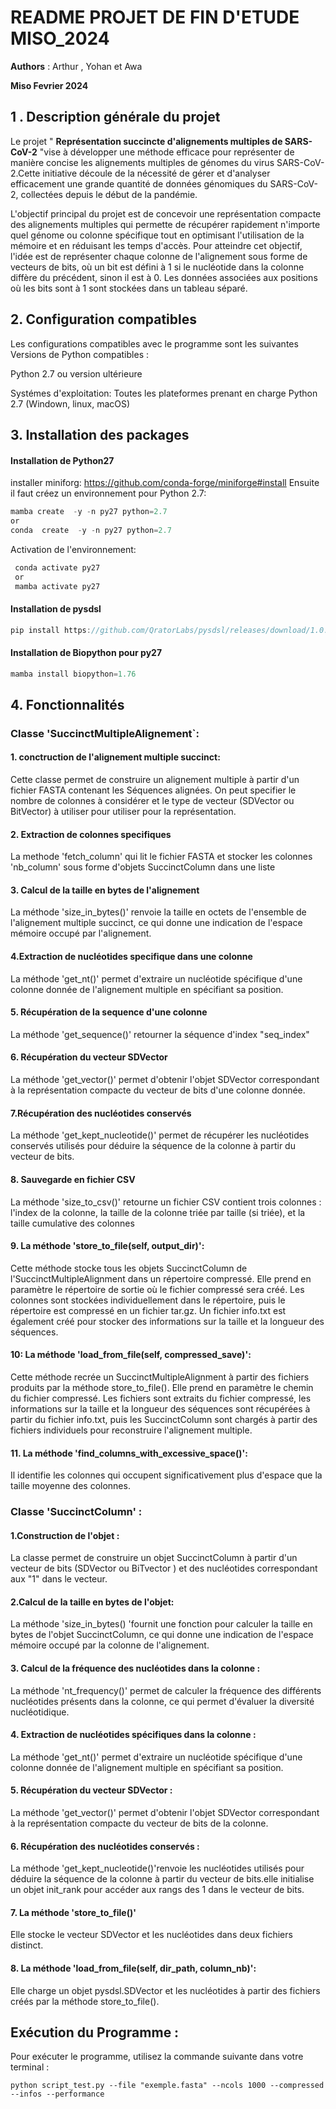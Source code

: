 
# README  PROJET DE FIN D'ETUDE MISO_2024
**Authors** : Arthur , Yohan et Awa

**Miso Fevrier 2024** 

## 1 . Description générale du projet 
Le projet " **Représentation succincte d'alignements multiples de SARS-CoV-2** "vise à développer une méthode efficace pour représenter de manière concise les alignements multiples de génomes du virus SARS-CoV-2.Cette initiative découle de la nécessité de gérer et d'analyser efficacement une grande quantité de données génomiques du SARS-CoV-2, collectées depuis le début de la pandémie.

L'objectif principal du projet est de concevoir une représentation compacte des alignements multiples qui permette de récupérer rapidement n'importe quel génome ou colonne spécifique tout en optimisant l'utilisation de la mémoire et en réduisant les temps d'accès. Pour atteindre cet objectif, l'idée est de représenter chaque colonne de l'alignement sous forme de vecteurs de bits, où un bit est défini à 1 si le nucléotide dans la colonne diffère du précédent, sinon il est à 0. Les données associées aux positions où les bits sont à 1 sont stockées dans un tableau séparé.

## 2. Configuration compatibles 
Les configurations compatibles avec le programme sont les suivantes 
Versions de Python compatibles :

Python 2.7  ou version ultérieure

Systémes d'exploitation:
Toutes les plateformes prenant en charge Python 2.7 (Windown, linux, macOS)


## 3. Installation des packages

#### Installation de Python27

installer miniforg: <https://github.com/conda-forge/miniforge#install>
Ensuite il faut créez un environnement pour Python 2.7:
```js
mamba create  -y -n py27 python=2.7
or 
conda  create  -y -n py27 python=2.7
```
Activation de l'environnement: 
```js 
 conda activate py27
 or 
 mamba activate py27
 ```
#### Installation de pysdsl

```js 
pip install https://github.com/QratorLabs/pysdsl/releases/download/1.0.0a0/pysdsl-1.0.0a0-cp27-cp27mu-linux_x86_64.whl
```
#### Installation de Biopython pour py27
```js
mamba install biopython=1.76
```

## 4. Fonctionnalités

### Classe 'SuccinctMultipleAlignement`:


#### 1. conctruction de l'alignement multiple succinct: 
Cette classe permet de construire un alignement multiple à partir d'un fichier FASTA contenant les Séquences alignées. On peut specifier le nombre de colonnes à considérer et le type de vecteur (SDVector ou BitVector) à utiliser pour utiliser pour la représentation.


#### 2. Extraction de colonnes specifiques

La methode 'fetch_column'  qui lit le fichier FASTA et stocker les colonnes 'nb_column' sous forme d'objets SuccinctColumn dans une liste
#### 3. Calcul de la taille en bytes de l'alignement 
La méthode 'size_in_bytes()'
renvoie la taille en octets de l'ensemble de l'alignement multiple succinct, ce qui donne une indication de l'espace mémoire occupé par l'alignement.

#### 4.Extraction de nucléotides specifique dans une colonne 
La méthode 'get_nt()'
permet d'extraire un nucléotide spécifique d'une colonne donnée de l'alignement multiple en spécifiant sa position.

####  5. Récupération de la sequence d'une colonne 
La méthode 'get_sequence()' retourner la séquence d'index "seq_index"
#### 6. Récupération du vecteur SDVector 
 La méthode 'get_vector()' permet d'obtenir l'objet SDVector correspondant à la représentation compacte du vecteur de bits d'une colonne donnée.

#### 7.Récupération des nucléotides conservés
 La méthode 'get_kept_nucleotide()' permet de récupérer les nucléotides conservés utilisés pour déduire la séquence de la colonne à partir du vecteur de bits.

#### 8. Sauvegarde en fichier CSV

La méthode 'size_to_csv()' retourne un fichier CSV contient trois colonnes : l'index de la colonne, la taille de la colonne triée par taille (si triée), et la taille cumulative des colonnes 

#### 9. La méthode 'store_to_file(self, output_dir)': 
Cette méthode stocke tous les objets SuccinctColumn de l'SuccinctMultipleAlignment dans un répertoire compressé. Elle prend en paramètre le répertoire de sortie où le fichier compressé sera créé. Les colonnes sont stockées individuellement dans le répertoire, puis le répertoire est compressé en un fichier tar.gz. Un fichier info.txt est également créé pour stocker des informations sur la taille et la longueur des séquences.

#### 10: La méthode 'load_from_file(self, compressed_save)': 
Cette méthode recrée un SuccinctMultipleAlignment à partir des fichiers produits par la méthode store_to_file(). Elle prend en paramètre le chemin du fichier compressé. Les fichiers sont extraits du fichier compressé, les informations sur la taille et la longueur des séquences sont récupérées à partir du fichier info.txt, puis les SuccinctColumn sont chargés à partir des fichiers individuels pour reconstruire l'alignement multiple.

#### 11. La méthode 'find_columns_with_excessive_space()': 
Il identifie les colonnes qui occupent significativement plus d'espace que la taille moyenne des colonnes.


### Classe 'SuccinctColumn' :
#### 1.Construction de l'objet : 
La classe permet de construire un objet SuccinctColumn à partir d'un vecteur de bits (SDVector ou BiTvector ) et des nucléotides correspondant aux "1" dans le vecteur.
#### 2.Calcul de la taille en bytes de l'objet:
La méthode 'size_in_bytes() 'fournit une fonction pour calculer la taille en bytes de l'objet SuccinctColumn, ce qui donne une indication de l'espace mémoire occupé par la colonne de l'alignement.

#### 3. Calcul de la fréquence des nucléotides dans la colonne :
La méthode 'nt_frequency()' permet de calculer la fréquence des différents nucléotides présents dans la colonne, ce qui permet d'évaluer la diversité nucléotidique.
#### 4. Extraction de nucléotides spécifiques dans la colonne :
 La méthode 'get_nt()' permet d'extraire un nucléotide spécifique d'une colonne donnée de l'alignement multiple en spécifiant sa position.

#### 5. Récupération du vecteur SDVector :
La méthode 'get_vector()' permet d'obtenir l'objet SDVector correspondant à la représentation compacte du vecteur de bits de la colonne.

#### 6. Récupération des nucléotides conservés :
La méthode 'get_kept_nucleotide()'renvoie les nucléotides utilisés pour déduire la séquence de la colonne à partir du vecteur de bits.elle initialise un objet init_rank pour accéder aux rangs des 1 dans le vecteur de bits.

#### 7. La méthode 'store_to_file()'
Elle  stocke le vecteur SDVector et les nucléotides dans deux fichiers distinct.

#### 8. La méthode 'load_from_file(self, dir_path, column_nb)':
Elle charge un objet pysdsl.SDVector et les nucléotides à partir des fichiers créés par la méthode store_to_file().


## Exécution  du Programme :

Pour exécuter le programme, utilisez la commande suivante dans votre terminal :
```
python script_test.py --file "exemple.fasta" --ncols 1000 --compressed --infos --performance 
```
